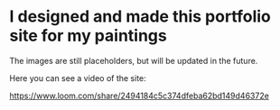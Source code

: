# I designed and made this portfolio site for my paintings

The images are still placeholders, but will be updated in the future.

Here you can see a video of the site:

https://www.loom.com/share/2494184c5c374dfeba62bd149d46372e